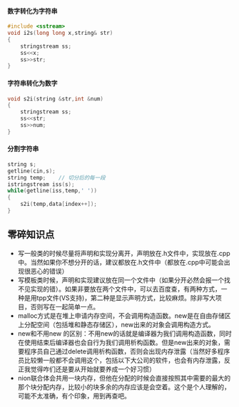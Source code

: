 ####  数字转化为字符串
```c++
#include <sstream>
void i2s(long long x,string& str)
{
    stringstream ss;
    ss<<x;
    ss>>str;
}
```

#### 字符串转化为数字
```c++
void s2i(string &str,int &num)
{
    stringstream ss;
    ss<<str;
    ss>>num;
}
```

#### 分割字符串
```c++
string s;
getline(cin,s);
string temp;    // 切分后的每一段
istringstream iss(s);
while(getline(iss,temp,' '))
{
    s2i(temp,data[index++]);
}
```



## 零碎知识点
- 写一般类的时候尽量将声明和实现分离开，声明放在.h文件中，实现放在.cpp中。当然如果你不想分开的话，建议都放在.h文件中（都放在.cpp中可能会出现很恶心的错误）
- 写模板类时候，声明和实现建议放在同一个文件中（如果分开必然会报一个找不见实现的错）。如果非要放在两个文件中，可以去百度查，有两种方式，一种是用tpp文件(VS支持)，第二种是显示声明方式，比较麻烦。除非写大项目，否则写在一起简单一点。
- malloc方式是在堆上申请内存空间，不会调用构造函数。new是在自由存储区上分配空间（包括堆和静态存储区），new出来的对象会调用构造方式。
- new和不用new 的区别：不用new的话就是编译器为我们调用构造函数，同时在使用结束后编译器也会自行为我们调用析构函数。但是new出来的对象，需要程序员自己通过delete调用析构函数，否则会出现内存泄露（当然好多程序员比较懒一般都不会调用这个，包括以下大公司的软件，也会有内存泄露，反正我觉得咋们还是要从开始就要养成一个好习惯）
- nion联合体会共用一块内存，但他在分配的时候会直接按照其中需要的最大的那个块分配内存，比较小的块多余的内存应该是会空着。这个是个人理解的，可能不太准确，有个印象，用到再查吧。

